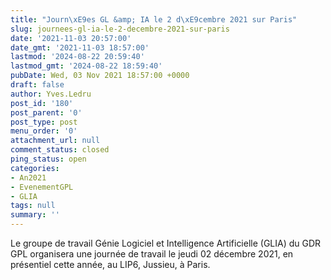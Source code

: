 ```yaml
---
title: "Journ\xE9es GL &amp; IA le 2 d\xE9cembre 2021 sur Paris"
slug: journees-gl-ia-le-2-decembre-2021-sur-paris
date: '2021-11-03 20:57:00'
date_gmt: '2021-11-03 18:57:00'
lastmod: '2024-08-22 20:59:40'
lastmod_gmt: '2024-08-22 18:59:40'
pubDate: Wed, 03 Nov 2021 18:57:00 +0000
draft: false
author: Yves.Ledru
post_id: '180'
post_parent: '0'
post_type: post
menu_order: '0'
attachment_url: null
comment_status: closed
ping_status: open
categories:
- An2021
- EvenementGPL
- GLIA
tags: null
summary: ''
---
```


Le groupe de travail Génie Logiciel et Intelligence Artificielle (GLIA) du GDR GPL organisera une journée de travail le jeudi 02 décembre 2021, en présentiel cette année, au LIP6, Jussieu, à Paris.
